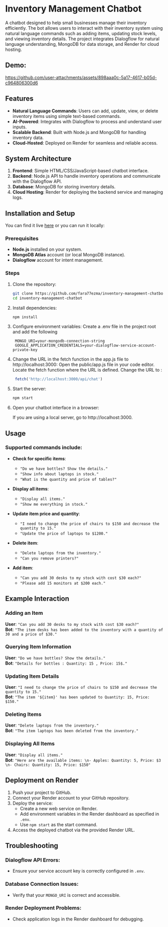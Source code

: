 # Inventory Management Chatbot

A chatbot designed to help small businesses manage their inventory efficiently. The bot allows users to interact with their inventory system using natural language commands such as adding items, updating stock levels, and viewing inventory details. The project integrates Dialogflow for natural language understanding, MongoDB for data storage, and Render for cloud hosting.
## Demo:








https://github.com/user-attachments/assets/898aaa0c-5a17-4617-b05d-c964806300d6





## Features

- **Natural Language Commands**: Users can add, update, view, or delete inventory items using simple text-based commands.
- **AI-Powered**: Integrates with Dialogflow to process and understand user inputs.
- **Scalable Backend**: Built with Node.js and MongoDB for handling inventory data.
- **Cloud-Hosted**: Deployed on Render for seamless and reliable access.

## System Architecture

1. **Frontend**: Simple HTML/CSS/JavaScript-based chatbot interface.
2. **Backend**: Node.js API to handle inventory operations and communicate with the Dialogflow API.
3. **Database**: MongoDB for storing inventory details.
4. **Cloud Hosting**: Render for deploying the backend service and managing logs.

## Installation and Setup
You can find it live [here](https://tour-api-04ar.onrender.com) or you can run it locally:

### Prerequisites

- **Node.js** installed on your system.
- **MongoDB Atlas** account (or local MongoDB instance).
- **Dialogflow** account for intent management.

### Steps

1. Clone the repository:

   ```bash
   git clone https://github.com/fara77ezma/inventory-management-chatbot.git
   cd inventory-management-chatbot
   ```

2. Install dependencies:

   ```bash
   npm install
   ```

3. Configure environment variables:
   Create a .env file in the project root and add the following
   ```env
    MONGO_URI=your-mongodb-connection-string
    GOOGLE_APPLICATION_CREDENTIALS=your-dialogflow-service-account-private-key
   ```

4. Change the URL in the fetch function in the app.js file to http://localhost:3000:
    Open the public/app.js file in your code editor.
   Locate the fetch function where the URL is defined.
   Change the URL to :
   ```js
    fetch('http://localhost:3000/api/chat')
   ```
4. Start the server:
   ```bash
   npm start
   ```
5. Open your chatbot interface in a browser:

   If you are using a local server, go to http://localhost:3000.

## Usage

### Supported commands include:

- **Check for specific items**:

  - `"Do we have bottles? Show the details."`
  - `"Show info about laptops in stock."`
  - `"What is the quantity and price of tables?"`

- **Display all items**:

  - `"Display all items."`
  - `"Show me everything in stock."`

- **Update item price and quantity**:

  - `"I need to change the price of chairs to $150 and decrease the quantity to 15."`
  - `"Update the price of laptops to $1200."`

- **Delete item**:

  - `"Delete laptops from the inventory."`
  - `"Can you remove printers?"`

- **Add item**:
  - `"Can you add 30 desks to my stock with cost $30 each?"`
  - `"Please add 15 monitors at $200 each."`

## Example Interaction

### Adding an Item

**User**: `"Can you add 30 desks to my stock with cost $30 each?"`  
**Bot**: `"The item desks has been added to the inventory with a quantity of 30 and a price of $30."`

### Querying Item Information

**User**: `"Do we have bottles? Show the details."`  
**Bot**: `"Details for bottles : Quantity: 15 , Price: 15$."`

### Updating Item Details

**User**: `"I need to change the price of chairs to $150 and decrease the quantity to 15."`  
**Bot**: `"The item '${item}' has been updated to Quantity: 15, Price: $150."`

### Deleting Items

**User**: `"Delete laptops from the inventory."`  
**Bot**: `"The item laptops has been deleted from the inventory."`

### Displaying All Items

**User**: `"Display all items."`  
**Bot**: `"Here are the available items: \n- Apples: Quantity: 5, Price: $3 \n- Chairs: Quantity: 15, Price: $150"`

## Deployment on Render

1. Push your project to GitHub.
2. Connect your Render account to your GitHub repository.
3. Deploy the service:
   - Create a new web service on Render.
   - Add environment variables in the Render dashboard as specified in `.env`.
   - Use `npm start` as the start command.
4. Access the deployed chatbot via the provided Render URL.

## Troubleshooting

### Dialogflow API Errors:

- Ensure your service account key is correctly configured in `.env`.

### Database Connection Issues:

- Verify that your `MONGO_URI` is correct and accessible.

### Render Deployment Problems:

- Check application logs in the Render dashboard for debugging.
